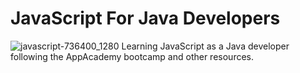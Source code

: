 # JavaScript For Java Developers
![javascript-736400_1280](https://user-images.githubusercontent.com/20629020/115936337-a598b000-a49d-11eb-970e-6567b42747a2.png)
Learning JavaScript as a Java developer following the AppAcademy bootcamp and other resources.

